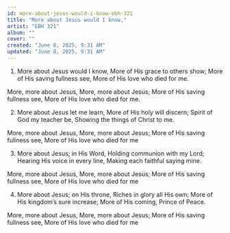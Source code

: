 ```yaml
---
id: more-about-jesus-would-i-know-ebh-321
title: "More about Jesus would I know,"
artist: "EBH 321"
album: ""
cover: ""
created: "June 8, 2025, 9:31 AM"
updated: "June 8, 2025, 9:31 AM"
---
```


1. More about Jesus would I know,
More of His grace to others show;
More of His saving fullness see,
More of His love who died for me.
 
More, more about Jesus,
More, more about Jesus;
More of His saving fullness see,
More of His love who died for me.

2. More about Jesus let me learn,
More of His holy will discern;
Spirit of God my teacher be,
Showing the things of Christ to me.

More, more about Jesus,
More, more about Jesus;
More of His saving fullness see,
More of His love who died for me

3. More about Jesus; in His Word,
Holding communion with my Lord;
Hearing His voice in every line,
Making each faithful saying mine.

More, more about Jesus,
More, more about Jesus;
More of His saving fullness see,
More of His love who died for me

4. More about Jesus; on His throne,
Riches in glory all His own;
More of His kingdom’s sure increase;
More of His coming, Prince of Peace.

More, more about Jesus,
More, more about Jesus;
More of His saving fullness see,
More of His love who died for me
